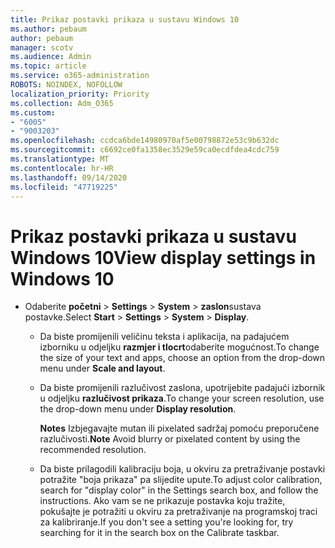 ```yaml
---
title: Prikaz postavki prikaza u sustavu Windows 10
ms.author: pebaum
author: pebaum
manager: scotv
ms.audience: Admin
ms.topic: article
ms.service: o365-administration
ROBOTS: NOINDEX, NOFOLLOW
localization_priority: Priority
ms.collection: Adm_O365
ms.custom:
- "6005"
- "9003203"
ms.openlocfilehash: ccdca6bde14980970af5e00798872e53c9b632dc
ms.sourcegitcommit: c6692ce0fa1358ec3529e59ca0ecdfdea4cdc759
ms.translationtype: MT
ms.contentlocale: hr-HR
ms.lasthandoff: 09/14/2020
ms.locfileid: "47719225"
---
```

# <a name="view-display-settings-in-windows-10"></a><span data-ttu-id="24fac-102">Prikaz postavki prikaza u sustavu Windows 10</span><span class="sxs-lookup"><span data-stu-id="24fac-102">View display settings in Windows 10</span></span>

- <span data-ttu-id="24fac-103">Odaberite **početni**   >  **Settings**   >  **System**  >  **zaslon**sustava postavke.</span><span class="sxs-lookup"><span data-stu-id="24fac-103">Select **Start**  > **Settings**  > **System** > **Display**.</span></span>
    -  <span data-ttu-id="24fac-104">Da biste promijenili veličinu teksta i aplikacija, na padajućem izborniku u odjeljku  **razmjer i tlocrt**odaberite mogućnost.</span><span class="sxs-lookup"><span data-stu-id="24fac-104">To change the size of your text and apps, choose an option from the drop-down menu under  **Scale and layout**.</span></span>
    - <span data-ttu-id="24fac-105">Da biste promijenili razlučivost zaslona, upotrijebite padajući izbornik u odjeljku **razlučivost prikaza**.</span><span class="sxs-lookup"><span data-stu-id="24fac-105">To change your screen resolution, use the drop-down menu under **Display resolution**.</span></span>
     
      <span data-ttu-id="24fac-106">**Notes** Izbjegavajte mutan ili pixelated sadržaj pomoću preporučene razlučivosti.</span><span class="sxs-lookup"><span data-stu-id="24fac-106">**Note** Avoid blurry or pixelated content by using the recommended resolution.</span></span>
    - <span data-ttu-id="24fac-107">Da biste prilagodili kalibraciju boja, u okviru za pretraživanje postavki potražite "boja prikaza" pa slijedite upute.</span><span class="sxs-lookup"><span data-stu-id="24fac-107">To adjust color calibration, search for "display color" in the Settings search box, and follow the instructions.</span></span> <span data-ttu-id="24fac-108">Ako vam se ne prikazuje postavka koju tražite, pokušajte je potražiti u okviru za pretraživanje na programskoj traci za kalibriranje.</span><span class="sxs-lookup"><span data-stu-id="24fac-108">If you don't see a setting you're looking for, try searching for it in the search box on the Calibrate taskbar.</span></span>